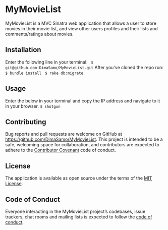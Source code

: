 # MyMovieList

MyMovieList is a MVC Sinatra web application that allows a user to store movies in their movie list, and view other users profiles and their lists and comments/ratings about movies.

## Installation
  Enter the following line in your terminal:
    ` $ git@github.com:DimaSamo/MyMovieList.git`
        After you've cloned the repo run:
          ` $ bundle install`
            ` $ rake db:migrate`
## Usage

  Enter the below in your terminal and copy the IP address and navigate to it in your browser.
    `$ shotgun`

## Contributing

Bug reports and pull requests are welcome on GitHub at https://github.com/DimaSamo/MyMovieList. This project is intended to be a safe, welcoming space for collaboration, and contributors are expected to adhere to the [Contributor Covenant](http://contributor-covenant.org) code of conduct.

## License

The application is available as open source under the terms of the [MIT License](https://opensource.org/licenses/MIT).

## Code of Conduct

Everyone interacting in the MyMovieList project’s codebases, issue trackers, chat rooms and mailing lists is expected to follow the [code of conduct](https://github.com/DimaSamo/lol_champions/blob/master/CODE_OF_CONDUCT.md).
